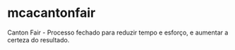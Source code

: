 # mcacantonfair
Canton Fair - Processo fechado para reduzir tempo e esforço, e aumentar a certeza do resultado.

